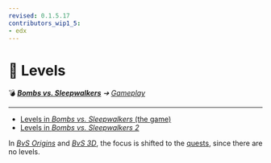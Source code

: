 ```yaml
---
revised: 0.1.5.17
contributors_wip1_5:
- edx
---
```


# 📁 Levels

💣 ***[Bombs vs. Sleepwalkers][home]** ➔ [Gameplay][gameplay]*

****

- [Levels in *Bombs vs. Sleepwalkers* (the game)][levels_bvs1]
- [Levels in *Bombs vs. Sleepwalkers 2*][levels_bvs2]

In [*BvS Origins*][bvso] and [*BvS 3D*][bvs3d], the focus is shifted to the [quests][quests], since there are no levels.

[home]: /README.md
[bvso]: /games/bvso.md
[bvs3d]: /games/bvs3d.md
[gameplay]: /gameplay/readme.md
[levels_bvs1]: /gameplay/levels/bvs1/readme.md
[levels_bvs2]: /gameplay/levels/bvs2/readme.md
[quests]: /gameplay/quests/readme.md
